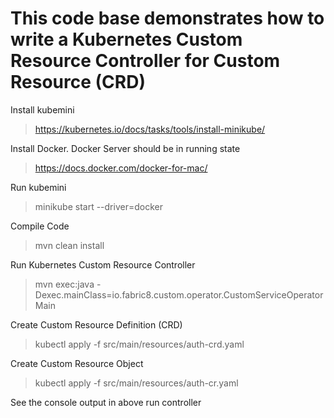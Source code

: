# This code base demonstrates how to write a Kubernetes Custom Resource Controller for Custom Resource (CRD)

Install kubemini
> https://kubernetes.io/docs/tasks/tools/install-minikube/

Install Docker. Docker Server should be in running state
> https://docs.docker.com/docker-for-mac/

Run kubemini
> minikube start --driver=docker

Compile Code
> mvn clean install

Run Kubernetes Custom Resource Controller
> mvn exec:java -Dexec.mainClass=io.fabric8.custom.operator.CustomServiceOperatorMain

Create Custom Resource Definition (CRD) 
> kubectl apply -f src/main/resources/auth-crd.yaml

Create Custom Resource Object 
> kubectl apply -f src/main/resources/auth-cr.yaml

See the console output in above run controller
